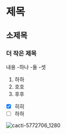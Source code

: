 # 제목
## 소제목
### 더 작은 제목


내용
-하나
-둘
-셋

1. 하하
2. 호호
3. 후후

- [x] 히히
- [ ] 하하

![cacti-5772706_1280](https://github.com/user-attachments/assets/2256cfae-6ab8-40e0-8a1c-2301b3c2be80)
